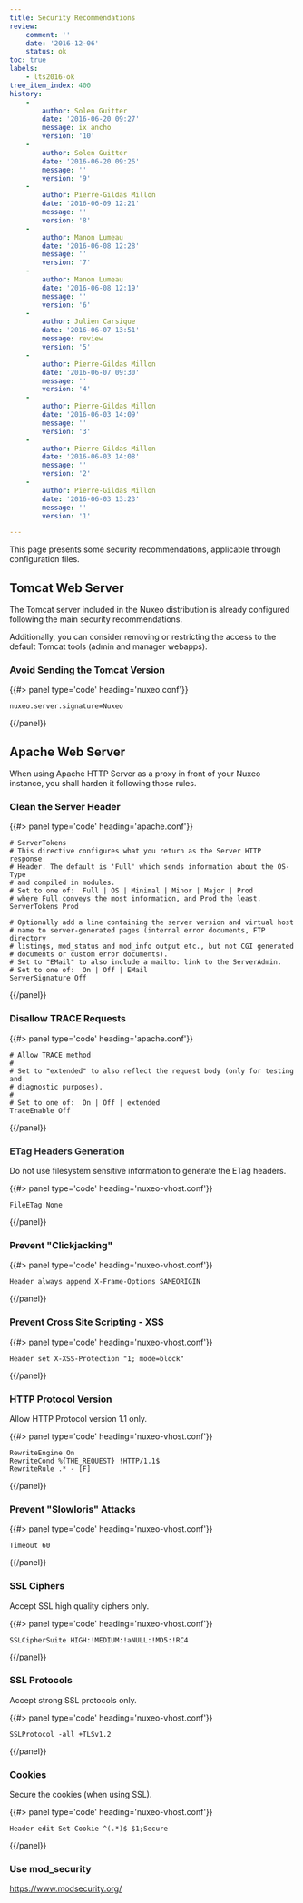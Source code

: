 ```yaml
---
title: Security Recommendations
review:
    comment: ''
    date: '2016-12-06'
    status: ok
toc: true
labels:
    - lts2016-ok
tree_item_index: 400
history:
    -
        author: Solen Guitter
        date: '2016-06-20 09:27'
        message: ix ancho
        version: '10'
    -
        author: Solen Guitter
        date: '2016-06-20 09:26'
        message: ''
        version: '9'
    -
        author: Pierre-Gildas Millon
        date: '2016-06-09 12:21'
        message: ''
        version: '8'
    -
        author: Manon Lumeau
        date: '2016-06-08 12:28'
        message: ''
        version: '7'
    -
        author: Manon Lumeau
        date: '2016-06-08 12:19'
        message: ''
        version: '6'
    -
        author: Julien Carsique
        date: '2016-06-07 13:51'
        message: review
        version: '5'
    -
        author: Pierre-Gildas Millon
        date: '2016-06-07 09:30'
        message: ''
        version: '4'
    -
        author: Pierre-Gildas Millon
        date: '2016-06-03 14:09'
        message: ''
        version: '3'
    -
        author: Pierre-Gildas Millon
        date: '2016-06-03 14:08'
        message: ''
        version: '2'
    -
        author: Pierre-Gildas Millon
        date: '2016-06-03 13:23'
        message: ''
        version: '1'

---
```

This page presents some security recommendations, applicable through configuration files.

## Tomcat Web Server

The Tomcat server included in the Nuxeo distribution is already configured following the main security recommendations.

Additionally, you can consider removing or restricting the access to the default Tomcat tools (admin and manager webapps).

### Avoid Sending the Tomcat Version

{{#> panel type='code' heading='nuxeo.conf'}}

```
nuxeo.server.signature=Nuxeo
```

{{/panel}}

## Apache Web Server

When using Apache HTTP Server as a proxy in front of your Nuxeo instance, you shall harden it following those rules.

### Clean the Server Header

{{#> panel type='code' heading='apache.conf'}}

```
# ServerTokens
# This directive configures what you return as the Server HTTP response
# Header. The default is 'Full' which sends information about the OS-Type
# and compiled in modules.
# Set to one of:  Full | OS | Minimal | Minor | Major | Prod
# where Full conveys the most information, and Prod the least.
ServerTokens Prod

# Optionally add a line containing the server version and virtual host
# name to server-generated pages (internal error documents, FTP directory
# listings, mod_status and mod_info output etc., but not CGI generated
# documents or custom error documents).
# Set to "EMail" to also include a mailto: link to the ServerAdmin.
# Set to one of:  On | Off | EMail
ServerSignature Off
```

{{/panel}}

### Disallow TRACE Requests

{{#> panel type='code' heading='apache.conf'}}

```
# Allow TRACE method
#
# Set to "extended" to also reflect the request body (only for testing and
# diagnostic purposes).
#
# Set to one of:  On | Off | extended
TraceEnable Off 
```

{{/panel}}

### <span style="color: rgb(44,45,48);">ETag Headers Generation</span>

Do not use filesystem sensitive information to generate the ETag headers.

{{#> panel type='code' heading='nuxeo-vhost.conf'}}

```
FileETag None
```

{{/panel}}

### Prevent "Clickjacking"

{{#> panel type='code' heading='nuxeo-vhost.conf'}}

```
Header always append X-Frame-Options SAMEORIGIN
```

{{/panel}}

### Prevent Cross Site Scripting - XSS

{{#> panel type='code' heading='nuxeo-vhost.conf'}}

```
Header set X-XSS-Protection "1; mode=block"
```

{{/panel}}

### HTTP Protocol Version

Allow HTTP Protocol version 1.1 only.

{{#> panel type='code' heading='nuxeo-vhost.conf'}}

```
RewriteEngine On
RewriteCond %{THE_REQUEST} !HTTP/1.1$
RewriteRule .* - [F]
```

{{/panel}}

### Prevent "Slowloris" Attacks

{{#> panel type='code' heading='nuxeo-vhost.conf'}}

```
Timeout 60
```

{{/panel}}

### SSL Ciphers

Accept SSL high quality ciphers only.

{{#> panel type='code' heading='nuxeo-vhost.conf'}}

```
SSLCipherSuite HIGH:!MEDIUM:!aNULL:!MD5:!RC4
```

{{/panel}}

### SSL Protocols

Accept strong SSL protocols only.

{{#> panel type='code' heading='nuxeo-vhost.conf'}}

```
SSLProtocol -all +TLSv1.2
```

{{/panel}}

### Cookies

Secure the cookies (when using SSL).

{{#> panel type='code' heading='nuxeo-vhost.conf'}}

```
Header edit Set-Cookie ^(.*)$ $1;Secure
```

{{/panel}}

### Use mod_security

https://www.modsecurity.org/
